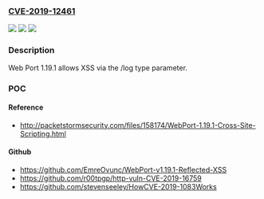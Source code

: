 ### [CVE-2019-12461](https://cve.mitre.org/cgi-bin/cvename.cgi?name=CVE-2019-12461)
![](https://img.shields.io/static/v1?label=Product&message=n%2Fa&color=blue)
![](https://img.shields.io/static/v1?label=Version&message=n%2Fa&color=blue)
![](https://img.shields.io/static/v1?label=Vulnerability&message=n%2Fa&color=brighgreen)

### Description

Web Port 1.19.1 allows XSS via the /log type parameter.

### POC

#### Reference
- http://packetstormsecurity.com/files/158174/WebPort-1.19.1-Cross-Site-Scripting.html

#### Github
- https://github.com/EmreOvunc/WebPort-v1.19.1-Reflected-XSS
- https://github.com/r00tpgp/http-vuln-CVE-2019-16759
- https://github.com/stevenseeley/HowCVE-2019-1083Works

